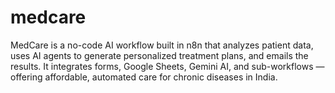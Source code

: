 # medcare
MedCare is a no-code AI workflow built in n8n that analyzes patient data, uses AI agents to generate personalized treatment plans, and emails the results. It integrates forms, Google Sheets, Gemini AI, and sub-workflows — offering affordable, automated care for chronic diseases in India.
